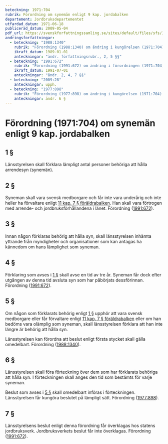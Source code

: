 ```yaml
---
beteckning: 1971:704
rubrik: Förordning om synemän enligt 9 kap. jordabalken
departement: Jordbruksdepartementet
utfardad_datum: 1971-06-18
publicerad_datum: 2009-05-04
pdf_url: https://svenskforfattningssamling.se/sites/default/files/sfs/1971-06/SFS1971-704.pdf
andringsforfattningar:
  - beteckning: "1988:1340"
    rubrik: "Förordning (1988:1340) om ändring i kungörelsen (1971:704) om synemän enligt 9 kap. jordabalken"
    ikraft_datum: 1989-01-01
    anteckningar: "ändr. författningsrubr., 2, 5 §§"
  - beteckning: "1991:672"
    rubrik: "Förordning (1991:672) om ändring i förordningen (1971:704) om synemän enligt 9 kap. jordabalken"
    ikraft_datum: 1991-07-01
    anteckningar: "ändr. 2, 4, 7 §§"
  - beteckning: "2009:28"
    anteckningar: upph.
  - beteckning: "1977:898"
    rubrik: "Förordning (1977:898) om ändring i kungörelsen (1971:704) om synemän enligt 9 kap. jordabalken"
    anteckningar: ändr. 6 §
---
```


# Förordning (1971:704) om synemän enligt 9 kap. jordabalken

## 1 §

Länsstyrelsen skall förklara lämpligt antal personer behöriga att hålla arrendesyn (synemän).

## 2 §

Syneman skall vara svensk medborgare och får inte vara underårig och inte heller ha förvaltare enligt [11 kap. 7 § föräldrabalken](https://selex.se/eli/sfs/1949/381#kap11.7). Han skall vara förtrogen med arrende- och jordbruksförhållandena i länet. Förordning ([1991:672](https://selex.se/eli/sfs/1991/672)).

## 3 §

Innan någon förklaras behörig att hålla syn, skall länsstyrelsen inhämta yttrande från myndigheter och organisationer som kan antagas ha kännedom om hans lämplighet som syneman.

## 4 §

Förklaring som avses i [1 §](#1) skall avse en tid av tre år. Syneman får dock efter utgången av denna tid avsluta syn som har påbörjats dessförinnan. Förordning ([1991:672](https://selex.se/eli/sfs/1991/672)).

## 5 §

Om någon som förklarats behörig enligt [1 §](#1) upphör att vara svensk medborgare eller får förvaltare enligt [11 kap. 7 § föräldrabalken](https://selex.se/eli/sfs/1949/381#kap11.7) eller om han bedöms vara olämplig som syneman, skall länsstyrelsen förklara att han inte längre är behörig att hålla syn.

Länsstyrelsen kan förordna att beslut enligt första stycket skall gälla omedelbart. Förordning ([1988:1340](https://selex.se/eli/sfs/1988/1340)).

## 6 §

Länsstyrelsen skall föra förteckning över dem som har förklarats behöriga att hålla syn. I förteckningen skall anges den tid som bestämts för varje syneman.

Beslut som avses i [5 §](#5) skall omedelbart införas i förteckningen. Länsstyrelsen får kungöra beslutet på lämpligt sätt. Förordning ([1977:898](https://selex.se/eli/sfs/1977/898)).

## 7 §

Länsstyrelsens beslut enligt denna förordning får överklagas hos statens jordbruksverk. Jordbruksverkets beslut får inte överklagas. Förordning ([1991:672](https://selex.se/eli/sfs/1991/672)).